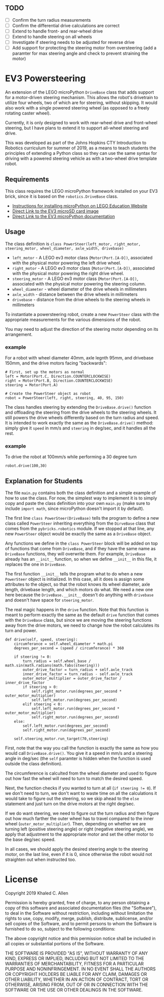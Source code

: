 ## TODO

- [ ] Confirm the turn radius measurements
- [ ] Confirm the differential drive calculations are correct
- [ ] Extend to handle front- and rear-wheel drive
- [ ] Extend to handle steering on all wheels
- [ ] Investigate if steering needs to be adjusted for reverse drive
- [ ] Add support for protecting the steering motor from oversteering (add a paramter for max steering angle and check to prevent straining the motor)

# EV3 Powersteering

An extension of the LEGO microPython `DriveBase` class that adds support for a motor-driven steering mechanism. This allows the robot's drivetrain to utilize four wheels, two of which are for steering, without skipping. It would also work with a single powered steering wheel (as opposed to a freely rotating caster wheel).

Currently, it is only designed to work with rear-wheel drive and front-wheel steering, but I have plans to extend it to support all-wheel steering and drive. 

This was developed as part of the Johns Hopkins CTY Introduction to Robotics curriculum for summer of 2019, as a means to teach students the principles of extending a Python class so they can use the same syntax for driving with a powered steering vehicle as with a two-wheel drive template robot.

## Requirements

This class requires the LEGO microPython framework installed on your EV3 brick, since it is based on the `robotics.DriveBase` class. 

* [Instructions for installing microPython on LEGO Education Website](https://education.lego.com/en-us/support/mindstorms-ev3/python-for-ev3)
* [Direct Link to the EV3 microSD card image](https://le-www-live-s.legocdn.com/sc/media/files/ev3-micropython/ev3micropythonv100sdcardimage-4b8c8333736fafa1977ee7accbd3338f.zip)
* [Direct Link to the EV3 microPython documentation](https://le-www-live-s.legocdn.com/sc/media/files/ev3-micropython/ev3micropythonv100-71d3f28c59a1e766e92a59ff8500818e.pdf)

## Usage

The class definition is
`class PowerSteer(left_motor, right_motor, steering_motor, wheel_diameter, axle_width, drivebase)`

- `left_motor` - A LEGO ev3 motor class (`Motor(Port.[A-D])`, associated with the physical motor powering the left drive wheel.
- `right_motor` - A LEGO ev3 motor class (`Motor(Port.[A-D])`, associated with the physical motor powering the right drive wheel.
- `steering_motor` - A LEGO ev3 motor class (`Motor(Port.[A-D])`, associated with the physical motor powering the steering column.
- `wheel_diameter` - wheel diameter of the drive wheels in millimeters
- `axle_width` - distance between the drive wheels in millimeters
- `drivebase` - distance from the drive wheels to the steering wheels in millimeters

To instantiate a powersteering robot, create a new `PowerSteer` class with the appropriate measurements for the various dimensions of the robot.

You may need to adjust the direction of the steering motor depending on its arrangement.

### example

For a robot with wheel diameter 40mm, axle legnth 95mm, and drivebase 150mm, and the drive motors facing "backwards": 

```
# First, set up the motors as normal
left = Motor(Port.C, Direction.COUNTERCLOCKWISE)
right = Motor(Port.B, Direction.COUNTERCLOCKWISE)
steering = Motor(Port.A)

# Create the PowerSteer object as robot
robot = PowerSteer(left, right, steering, 40, 95, 150)
```

The class handles steering by extending the `DriveBase.drive()` function and offloading the steering from the drive wheels to the steering wheels. It still powers the drive wheels differently based on the turn radius and speed. It is intended to work exactly the same as the `DriveBase.drive()` method: simply give it `speed` in mm/s and `steering` in deg/sec, and it handles all the rest.

### example

To drive the robot at 100mm/s while performing a 30 degree turn

```
robot.drive(100,30)
```
## Explanation for Students

The file `main.py` contains both the class definition and a simple example of how to use the class. For now, the simplest way to implement it is to simply copy and paste the class definition into your own `main.py` (make sure to include `import math`, since microPython doesn't import it by default).

The first line `class PowerSteer(DriveBase)` tells the program to define a new class called `PowerSteer` inheriting everything from the `DirveBase` class that comes from the `pybricks.robotics` module. If we stopped at that line, any new `PowerSteer` object would be exactly the same as a `DriveBase` object.

Any functions we define in the `class PowerSteer` block will be added on top of functions that come from `DriveBase`, and if they have the same name as `DriveBase` functions, they will overwrite them. For example, `DriveBase` already has an `__init__` function, so when we define `__init__` in this file, it replaces the one in `DriveBase`.

The first function `__init__` tells the program what to do when a new `PowerSteer` object is initialized. In this case, all it does is assign some attributes to the object, so that the robot knows its wheel diameter, axle length, drivebase length, and which motors do what. We need a new one here because the `DriveBase.__init__` doesn't do anything with `drivebase` and doesn't have space for `steering_motor`.

The real magic happens in the `drive` function. Note that this function is meant to perform exactly the same  as the default `drive` function that comes with the `DriveBase` class, but since we are moving the steering functions away from the drive motors, we need to change how the robot calculates its turn and power. 

```
def drive(self, speed, steering):
    circumferance = self.wheel_diameter * math.pi
    degrees_per_second = (speed / circumferance) * 360

    if steering != 0:
        turn_radius = self.wheel_base / math.sin(math.radians(math.fabs(steering)))
        outer_drive_factor = turn_radius + self.axle_track
        inner_drive_factor = turn_radius - self.axle_track
        outer_motor_multiplier = outer_drive_factor / inner_drive_factor
        if steering > 0:
            self.right_motor.run(degrees_per_second * outer_motor_multiplier)
            self.left_motor.run(degrees_per_second)
        elif steering < 0:
            self.left_motor.run(degrees_per_second * outer_motor_multiplier)
            self.right_motor.run(degrees_per_second)
    else:
        self.left_motor.run(degrees_per_second)
        self.right_motor.run(degrees_per_second)

    self.steering_motor.run_target(70,steering)
```

First, note that the way you call the function is exactly the same as how you would call `DriveBase.drive()`. You give it a speed in mm/s and a steering angle in deg/sec (the `self` paramter is hidden when the function is used outside the class definition).

The circumference is calculted from the wheel diameter and used to figure out how fast the wheel will need to turn to match the desired speed.

Next, the function checks if you wanted to turn at all (`if steering != 0`). If we don't need to turn, we don't want to waste time on all the calculations it would take to figure out the steering, so we skip ahead to the `else` statement and just turn on the drive motors at the right deg/sec.

If we do want steering, we need to figure out the turn radius and then figure out how much farther the outer wheel has to travel compared to the inner wheel (`outer_motor_multiplier`). Then, depending on whether we are turning left (positive steering angle) or right (negative steering angle), we apply that adjustment to the appropriate motor and set the other motor to the base deg/sec speed.

In all cases, we should apply the desired steering angle to the steering motor, on the last line, even if it is 0, since otherwise the robot would not straighten out when instructed too.

# License

Copyright 2019 Khaled C. Allen

Permission is hereby granted, free of charge, to any person obtaining a copy of this software and associated documentation files (the "Software"), to deal in the Software without restriction, including without limitation the rights to use, copy, modify, merge, publish, distribute, sublicense, and/or sell copies of the Software, and to permit persons to whom the Software is furnished to do so, subject to the following conditions:

The above copyright notice and this permission notice shall be included in all copies or substantial portions of the Software.

THE SOFTWARE IS PROVIDED "AS IS", WITHOUT WARRANTY OF ANY KIND, EXPRESS OR IMPLIED, INCLUDING BUT NOT LIMITED TO THE WARRANTIES OF MERCHANTABILITY, FITNESS FOR A PARTICULAR PURPOSE AND NONINFRINGEMENT. IN NO EVENT SHALL THE AUTHORS OR COPYRIGHT HOLDERS BE LIABLE FOR ANY CLAIM, DAMAGES OR OTHER LIABILITY, WHETHER IN AN ACTION OF CONTRACT, TORT OR OTHERWISE, ARISING FROM, OUT OF OR IN CONNECTION WITH THE SOFTWARE OR THE USE OR OTHER DEALINGS IN THE SOFTWARE.

